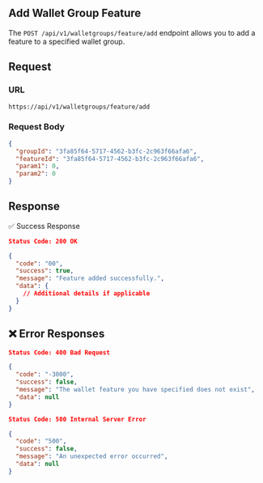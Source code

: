 ## Add Wallet Group Feature

The `POST /api/v1/walletgroups/feature/add` endpoint allows you to add a feature to a specified wallet group.

## Request

### **URL**

`https://api/v1/walletgroups/feature/add`

### **Request Body**

```json
{
  "groupId": "3fa85f64-5717-4562-b3fc-2c963f66afa6",
  "featureId": "3fa85f64-5717-4562-b3fc-2c963f66afa6",
  "param1": 0,
  "param2": 0
}
```

## Response

✅ Success Response

```json
Status Code: 200 OK

{
  "code": "00",
  "success": true,
  "message": "Feature added successfully.",
  "data": {
    // Additional details if applicable
  }
}
```

## ❌ Error Responses

```json
Status Code: 400 Bad Request

{
  "code": "-3000",
  "success": false,
  "message": "The wallet feature you have specified does not exist",
  "data": null
}

Status Code: 500 Internal Server Error

{
  "code": "500",
  "success": false,
  "message": "An unexpected error occurred",
  "data": null
}
